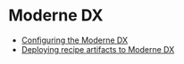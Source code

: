 # Moderne DX

* [Configuring the Moderne DX](./dx-configuration.md)
* [Deploying recipe artifacts to Moderne DX](./deploying-recipe-artifacts-in-moderne-dx.md)